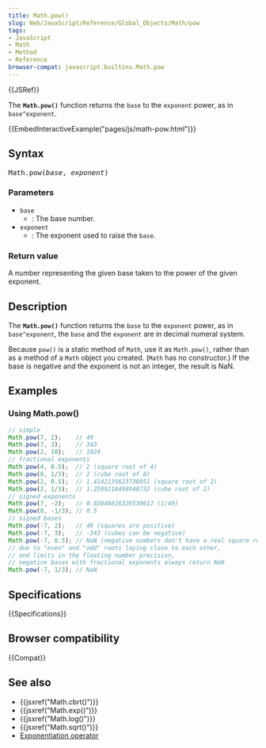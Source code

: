 ```yaml
---
title: Math.pow()
slug: Web/JavaScript/Reference/Global_Objects/Math/pow
tags:
- JavaScript
- Math
- Method
- Reference
browser-compat: javascript.builtins.Math.pow
---
```

{{JSRef}}

The **`Math.pow()`** function returns the `base` to the `exponent` power, as in
`base^exponent`.

{{EmbedInteractiveExample("pages/js/math-pow.html")}}

## Syntax

<pre class="brush: js">Math.pow(<var>base</var>, <var>exponent</var>)</pre>

### Parameters

- `base`
  - : The base number.
- `exponent`
  - : The exponent used to raise the `base`.

### Return value

A number representing the given base taken to the power of the given exponent.

## Description

The **`Math.pow()`** function returns the `base` to the `exponent` power, as in
`base^exponent`, the `base` and the `exponent` are in decimal numeral system.

Because `pow()` is a static method of `Math`, use it as `Math.pow()`, rather
than as a method of a `Math` object you created. (`Math` has no constructor.) If
the base is negative and the exponent is not an integer, the result is NaN.

## Examples

### Using Math.pow()

```js
// simple
Math.pow(7, 2);    // 49
Math.pow(7, 3);    // 343
Math.pow(2, 10);   // 1024
// fractional exponents
Math.pow(4, 0.5);  // 2 (square root of 4)
Math.pow(8, 1/3);  // 2 (cube root of 8)
Math.pow(2, 0.5);  // 1.4142135623730951 (square root of 2)
Math.pow(2, 1/3);  // 1.2599210498948732 (cube root of 2)
// signed exponents
Math.pow(7, -2);   // 0.02040816326530612 (1/49)
Math.pow(8, -1/3); // 0.5
// signed bases
Math.pow(-7, 2);   // 49 (squares are positive)
Math.pow(-7, 3);   // -343 (cubes can be negative)
Math.pow(-7, 0.5); // NaN (negative numbers don't have a real square root)
// due to "even" and "odd" roots laying close to each other,
// and limits in the floating number precision,
// negative bases with fractional exponents always return NaN
Math.pow(-7, 1/3); // NaN
```

## Specifications

{{Specifications}}

## Browser compatibility

{{Compat}}

## See also

- {{jsxref("Math.cbrt()")}}
- {{jsxref("Math.exp()")}}
- {{jsxref("Math.log()")}}
- {{jsxref("Math.sqrt()")}}
- [Exponentiation operator](/en-US/docs/Web/JavaScript/Reference/Operators/Exponentiation)
